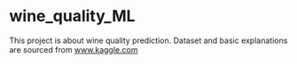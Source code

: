 # wine_quality_ML
This project is about wine quality prediction. Dataset and basic explanations are sourced from www.kaggle.com
